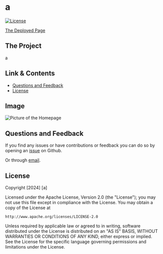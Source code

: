# a
[![License](https://img.shields.io/badge/License-Apache_2.0-blue.svg)](https://opensource.org/licenses/Apache-2.0)

[The Deployed Page](https://a.github.io/a/)

## The Project

a

## Link & Contents

- [Questions and Feedback](#questions-and-feedback)
- [License](#license)

## Image

![Picture of the Homepage](./assets/images/homepage-deployment-screenshot.png)

## Questions and Feedback

If you find any issues or have contributions or feedback you can do so by opening an [issue](https://github.com/a/a/issues) on Github.

Or through [email](a).

## License

Copyright [2024] [a]

Licensed under the Apache License, Version 2.0 (the "License");
you may not use this file except in compliance with the License.
You may obtain a copy of the License at

    http://www.apache.org/licenses/LICENSE-2.0

Unless required by applicable law or agreed to in writing, software
distributed under the License is distributed on an "AS IS" BASIS,
WITHOUT WARRANTIES OR CONDITIONS OF ANY KIND, either express or implied.
See the License for the specific language governing permissions and
limitations under the License.